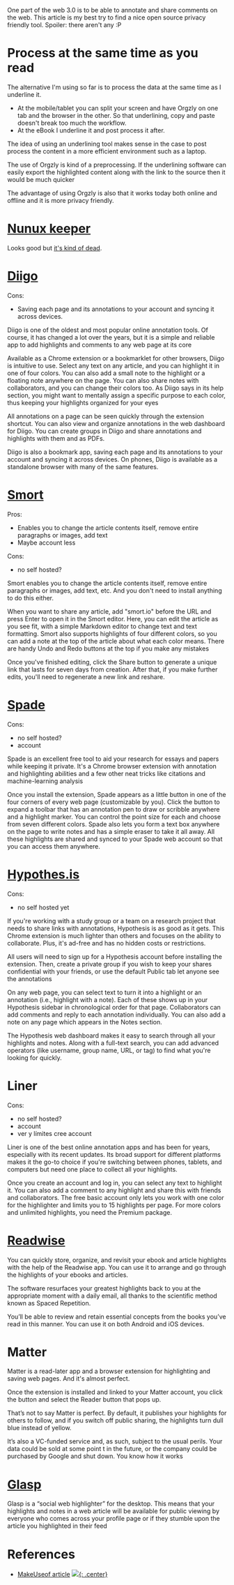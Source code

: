 One part of the web 3.0 is to be able to annotate and share comments on the web. This article is my best try to find a nice open source privacy friendly tool. Spoiler: there aren't any :P 

# Process at the same time as you read

The alternative I'm using so far is to process the data at the same time as I underline it. 

- At the mobile/tablet you can split your screen and have Orgzly on one tab and the browser in the other. So that underlining, copy and paste doesn't break too much the workflow.
- At the eBook I underline it and post process it after.

The idea of using an underlining tool makes sense in the case to post process the content in a more efficient environment such as a laptop.

The use of Orgzly is kind of a preprocessing. If the underlining software can easily export the highlighted content along with the link to the source then it would be much quicker

The advantage of using Orgzly is also that it works today both online and offline and it is more privacy friendly.

# [Nunux keeper](https://keeper.nunux.org/)
Looks good but [it's kind of dead](https://github.com/nunux-keeper/keeper-web-app/issues).
# [Diigo](https://www.diigo.com)

Cons:

- Saving each page and its annotations to your account and syncing it across devices.

Diigo is one of the oldest and most popular online annotation tools. Of course, it has changed a lot over the years, but it is a simple and reliable app to add highlights and comments to any web page at its core

Available as a Chrome extension or a bookmarklet for other browsers, Diigo is intuitive to use. Select any text on any article, and you can highlight it in one of four colors. You can also add a small note to the highlight or a floating note anywhere on the page. You can also share notes with collaborators, and you can change their colors too. As Diigo says in its help section, you might want to mentally assign a specific purpose to each color, thus keeping your highlights organized for your eyes

All annotations on a page can be seen quickly through the extension shortcut. You can also view and organize annotations in the web dashboard for Diigo. You can create groups in Diigo and share annotations and highlights with them and as PDFs.

Diigo is also a bookmark app, saving each page and its annotations to your account and syncing it across devices. On phones, Diigo is available as a standalone browser with many of the same features.
# [Smort](https://www.smort.io/)
Pros:

- Enables you to change the article contents itself, remove entire paragraphs or images, add text
- Maybe account less

Cons:

- no self hosted?

Smort enables you to change the article contents itself, remove entire paragraphs or images, add text, etc. And you don't need to install anything to do this either.

When you want to share any article, add "smort.io" before the URL and press Enter to open it in the Smort editor. Here, you can edit the article as you see fit, with a simple Markdown editor to change text and text formatting. Smort also supports highlights of four different colors, so you can add a note at the top of the article about what each color means. There are handy Undo and Redo buttons at the top if you make any mistakes

Once you've finished editing, click the Share button to generate a unique link that lasts for seven days from creation. After that, if you make further edits, you'll need to regenerate a new link and reshare.
# [Spade](https://spade.tools/)

Cons:

- no self hosted?
- account

Spade is an excellent free tool to aid your research for essays and papers while keeping it private. It's a Chrome browser extension with annotation and highlighting abilities and a few other neat tricks like citations and machine-learning analysis

Once you install the extension, Spade appears as a little button in one of the four corners of every web page (customizable by you). Click the button to expand a toolbar that has an annotation pen to draw or scribble anywhere and a highlight marker. You can control the point size for each and choose from seven different colors. Spade also lets you form a text box anywhere on the page to write notes and has a simple eraser to take it all away. All these highlights are shared and synced to your Spade web account so that you can access them anywhere.
# [Hypothes.is](hypothesis.md)

Cons:
- no self hosted yet

If you're working with a study group or a team on a research project that needs to share links with annotations, Hypothesis is as good as it gets. This Chrome extension is much lighter than others and focuses on the ability to collaborate. Plus, it's ad-free and has no hidden costs or restrictions.

All users will need to sign up for a Hypothesis account before installing the extension. Then, create a private group if you wish to keep your shares confidential with your friends, or use the default Public tab let anyone see the annotations

On any web page, you can select text to turn it into a highlight or an annotation (i.e., highlight with a note). Each of these shows up in your Hypothesis sidebar in chronological order for that page. Collaborators can add comments and reply to each annotation individually. You can also add a note on any page which appears in the Notes section.

The Hypothesis web dashboard makes it easy to search through all your highlights and notes. Along with a full-text search, you can add advanced operators (like username, group name, URL, or tag) to find what you're looking for quickly.
# Liner

Cons:
- no self hosted?
- account
- ver y límites cree account

Liner is one of the best online annotation apps and has been for years, especially with its recent updates. Its broad support for different platforms makes it the go-to choice if you're switching between phones, tablets, and computers but need one place to collect all your highlights.


Once you create an account and log in, you can select any text to highlight it. You can also add a comment to any highlight and share this with friends and collaborators. The free basic account only lets you work with one color for the highlighter and limits you to 15 highlights per page. For more colors and unlimited highlights, you need the Premium package.
# [Readwise](https://readwise.io/)
You can quickly store, organize, and revisit your ebook and article highlights with the help of the Readwise app. You can use it to arrange and go through the highlights of your ebooks and articles.

The software resurfaces your greatest highlights back to you at the appropriate moment with a daily email, all thanks to the scientific method known as Spaced Repetition.

You’ll be able to review and retain essential concepts from the books you’ve read in this manner. You can use it on both Android and iOS devices.
# Matter

Matter is a read-later app and a browser extension for highlighting and saving web pages. And it's almost perfect. 

Once the extension is installed and linked to your Matter account, you click the button and select the Reader button that pops up. 

That’s not to say Matter is perfect. By default, it publishes your highlights for others to follow, and if you switch off public sharing, the highlights turn dull blue instead of yellow. 

It’s also a VC-funded service and, as such, subject to the usual perils. Your data could be sold at some point t in the future, or the company could be purchased by Google and shut down. You know how it works
# [Glasp](https://glasp.co/)
Glasp is a “social web highlighter” for the desktop. This means that your highlights and notes in a web article will be available for public viewing by everyone who comes across your profile page or if they stumble upon the article you highlighted in their feed
# References

- [MakeUseof article](https://www.makeuseof.com/tools-annotate-highlight-web-pages-research-study/)
[![](not-by-ai.svg){: .center}](https://notbyai.fyi)
